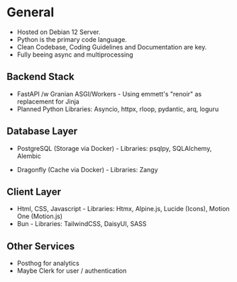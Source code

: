 # General

- Hosted on Debian 12 Server.
- Python is the primary code language.
- Clean Codebase, Coding Guidelines and Documentation are key.
- Fully beeing async and multiprocessing

## Backend Stack

- FastAPI /w Granian ASGI/Workers - Using emmett's "renoir" as replacement for Jinja
- Planned Python Libraries: Asyncio, httpx, rloop, pydantic, arq, loguru

## Database Layer

- PostgreSQL (Storage via Docker)
                - Libraries: psqlpy, SQLAlchemy, Alembic

- Dragonfly (Cache via Docker)
                - Libraries: Zangy

## Client Layer

- Html, CSS, Javascript
                - Libraries: Htmx, Alpine.js, Lucide (Icons), Motion One (Motion.js)
- Bun
                - Libraries: TailwindCSS, DaisyUI, SASS

## Other Services

- Posthog for analytics
- Maybe Clerk for user / authentication
